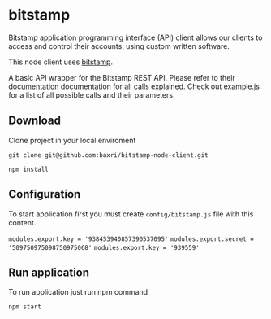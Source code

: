 # bitstamp
Bitstamp application programming interface (API) client allows our clients to access and control their accounts, using custom written software.

This node client uses [bitstamp](https://www.npmjs.com/package/bitstamp).

A basic API wrapper for the Bitstamp REST API. Please refer to their [documentation](https://www.bitstamp.net/api/) documentation for all calls explained. Check out example.js for a list of all possible calls and their parameters.

## Download

Clone project in your local enviroment

`git clone git@github.com:baxri/bitstamp-node-client.git`

`npm install`

## Configuration

To start application first you must create `config/bitstamp.js` file with this content.

`modules.export.key = '938453940857390537095'`
`modules.export.secret = '509750975098750975068'`
`modules.export.key = '939559'`

## Run application

To run application just run npm command

`npm start`

